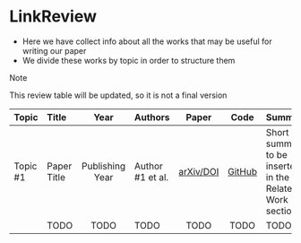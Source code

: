 # LinkReview

- Here we have collect info about all the works that may be useful for writing our paper
- We divide these works by topic in order to structure them

> [!NOTE]
> This review table will be updated, so it is not a final version

| Topic | Title | Year | Authors | Paper | Code | Summary |
| :--- | :--- | :---: | :--- | :---: | :---: | :--- |
| Topic #1 | Paper Title | Publishing Year | Author #1 et al. | [arXiv/DOI]() | [GitHub]() | Short summary to be inserted in the Related Work section |
|  | TODO | TODO | TODO | TODO | TODO | TODO |